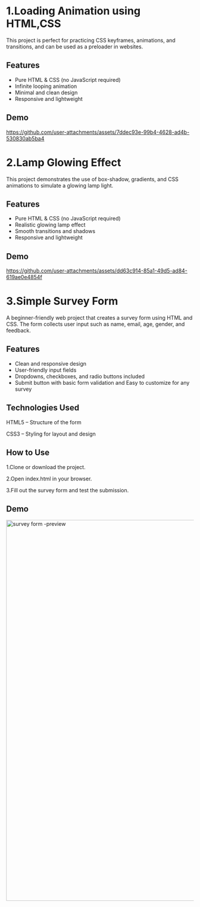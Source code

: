 # 1.Loading Animation  using HTML,CSS
This project is perfect for practicing CSS keyframes, animations, and transitions, and can be used as a preloader in websites.  





## Features

- Pure HTML & CSS (no JavaScript required)  
-  Infinite looping animation  
-  Minimal and clean design  
-  Responsive and lightweight

 


## Demo

https://github.com/user-attachments/assets/7ddec93e-99b4-4628-ad4b-530830ab5ba4

# 2.Lamp Glowing Effect
 
This project demonstrates the use of box-shadow, gradients, and CSS animations to simulate a glowing lamp light.  







## Features

- Pure HTML & CSS (no JavaScript required)  
- Realistic glowing lamp effect  
- Smooth transitions and shadows  
- Responsive and lightweight 


 


## Demo

https://github.com/user-attachments/assets/dd63c914-85a1-49d5-ad84-619ae0e4854f

# 3.Simple Survey Form

A beginner-friendly web project that creates a survey form using HTML and CSS. The form collects user input such as name, email, age, gender, and feedback.

## Features

- Clean and responsive design
- User-friendly input fields
- Dropdowns, checkboxes, and radio buttons included
- Submit button with basic form validation and Easy to customize for any survey



## Technologies Used
HTML5 – Structure of the form

CSS3 – Styling for layout and design
## How to Use
1.Clone or download the project.

2.Open index.html in your browser.

3.Fill out the survey form and test the submission.
## Demo

<img width="1920" height="1020" alt="survey form -preview" src="https://github.com/user-attachments/assets/dc50476a-2537-4532-a5ff-719f67369738" />





